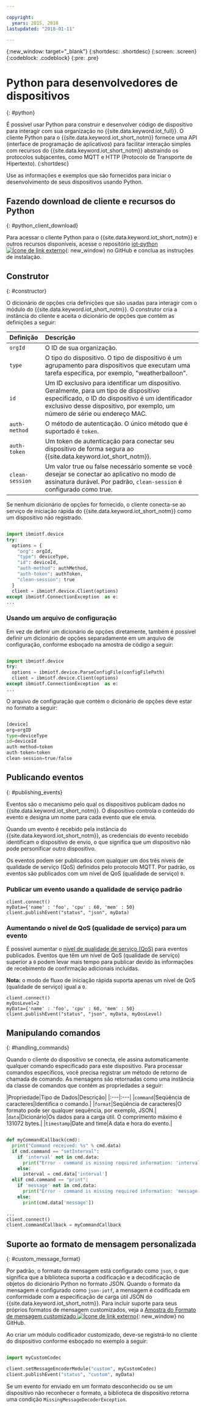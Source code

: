 ```yaml
---

copyright:
  years: 2015, 2018
lastupdated: "2018-01-11"

---
```


{:new_window: target="_blank"}
{:shortdesc: .shortdesc}
{:screen: .screen}
{:codeblock: .codeblock}
{:pre: .pre}


# Python para desenvolvedores de dispositivos
{: #python}

É possível usar Python para construir e desenvolver código de dispositivo para interagir com sua organização no {{site.data.keyword.iot_full}}. O cliente Python para o {{site.data.keyword.iot_short_notm}} fornece uma API (interface de programação de aplicativos) para facilitar interação simples com recursos do {{site.data.keyword.iot_short_notm}} abstraindo os protocolos subjacentes, como MQTT e HTTP (Protocolo de Transporte de Hipertexto).
{:shortdesc}

Use as informações e exemplos que são fornecidos para iniciar o desenvolvimento de seus dispositivos usando Python.

## Fazendo download de cliente e recursos do Python
{: #python_client_download}

Para acessar o cliente Python para o {{site.data.keyword.iot_short_notm}} e outros recursos disponíveis, acesse o repositório [iot-python ![Ícone de link externo](../../../../icons/launch-glyph.svg "Ícone de link externo")](https://github.com/ibm-watson-iot/iot-python){: new_window} no GitHub e conclua as instruções de instalação.

## Construtor
{: #constructor}

O dicionário de opções cria definições que são usadas para interagir com o módulo do {{site.data.keyword.iot_short_notm}}. O construtor cria a instância do cliente e aceita o dicionário de opções que contém as definições a seguir:

|Definição|Descrição |
|:---|:---|
|`orgId`|O ID de sua organização.|
|`type`|O tipo do dispositivo. O tipo de dispositivo é um agrupamento para dispositivos que executam uma tarefa específica, por exemplo, "weatherballoon".|
|`id`|Um ID exclusivo para identificar um dispositivo. Geralmente, para um tipo de dispositivo especificado, o ID do dispositivo é um identificador exclusivo desse dispositivo, por exemplo, um número de série ou endereço MAC.|
|`auth-method`|O método de autenticação. O único método que é suportado é `token`.|
|`auth-token`|Um token de autenticação para conectar seu dispositivo de forma segura ao {{site.data.keyword.iot_short_notm}}.|
|`clean-session`|Um valor true ou false necessário somente se você desejar se conectar ao aplicativo no modo de assinatura durável. Por padrão, `clean-session` é configurado como true.|

Se nenhum dicionário de opções for fornecido, o cliente conecta-se ao serviço de iniciação rápida do {{site.data.keyword.iot_short_notm}} como um dispositivo não registrado.

```python

import ibmiotf.device
try:
  options = {
    "org": orgId,
    "type": deviceType,
    "id": deviceId,
    "auth-method": authMethod,
    "auth-token": authToken,
    "clean-session": true
  }
  client = ibmiotf.device.Client(options)
except ibmiotf.ConnectionException  as e:
...
```

### Usando um arquivo de configuração

Em vez de definir um dicionário de opções diretamente, também é possível definir um dicionário de opções separadamente em um arquivo de configuração, conforme esboçado na amostra de código a seguir:

```python

import ibmiotf.device
try:
  options = ibmiotf.device.ParseConfigFile(configFilePath)
  client = ibmiotf.device.Client(options)
except ibmiotf.ConnectionException  as e:
...
```

O arquivo de configuração que contém o dicionário de opções deve estar no formato a seguir:

```python

[device]
org=orgID
type=deviceType
id=deviceId
auth-method=token
auth-token=token
clean-session=true/false
```

## Publicando eventos
{: #publishing_events}

Eventos são o mecanismo pelo qual os dispositivos publicam dados no {{site.data.keyword.iot_short_notm}}. O dispositivo controla o conteúdo do evento e designa um nome para cada evento que ele envia.

Quando um evento é recebido pela instância do {{site.data.keyword.iot_short_notm}}, as credenciais do evento recebido identificam o dispositivo de envio, o que significa que um dispositivo não pode personificar outro dispositivo.

Os eventos podem ser publicados com qualquer um dos três níveis de qualidade de serviço (QoS) definidos pelo protocolo MQTT.  Por padrão, os eventos são publicados com um nível de QoS (qualidade de serviço) `0`.

### Publicar um evento usando a qualidade de serviço padrão

```
client.connect()
myData={'name' : 'foo', 'cpu' : 60, 'mem' : 50}
client.publishEvent("status", "json", myData)
```

### Aumentando o nível de QoS (qualidade de serviço) para um evento

É possível aumentar o [nível de qualidade de serviço (QoS)](../../reference/mqtt/index.html#qos-levels) para eventos publicados. Eventos que têm um nível de QoS (qualidade de serviço) superior a `0` podem levar mais tempo para publicar devido às informações de recebimento de confirmação adicionais incluídas.

**Nota:** o modo de fluxo de iniciação rápida suporta apenas um nível de QoS (qualidade de serviço) igual a `0`.

```
client.connect()
myQosLevel=2
myData={'name' : 'foo', 'cpu' : 60, 'mem' : 50}
client.publishEvent("status", "json", myData, myQosLevel)
```
## Manipulando comandos
{: #handling_commands}

Quando o cliente do dispositivo se conecta, ele assina automaticamente qualquer comando especificado para este dispositivo. Para processar comandos específicos, você precisa registrar um método de retorno de chamada de comando. As mensagens são retornadas como uma instância da classe de comandos que contém as propriedades a seguir:

|Propriedade|Tipo de Dados|Descrição|
|:---|:---|
|`command`|Seqüência de caracteres|Identifica o comando.|
|`format`|Seqüência de caracteres|O formato pode ser qualquer sequência, por exemplo, JSON.|
|`data`|Dicionário|Os dados para a carga útil. O comprimento máximo é 131072 bytes.|
|`timestamp`|Date and time|A data e hora do evento.|


```python

def myCommandCallback(cmd):
  print("Command received: %s" % cmd.data)
  if cmd.command == "setInterval":
    if 'interval' not in cmd.data:
      print("Error - command is missing required information: 'interval'")
    else:
      interval = cmd.data['interval']
  elif cmd.command == "print":
    if 'message' not in cmd.data:
      print("Error - command is missing required information: 'message'")
    else:
      print(cmd.data['message'])

...
client.connect()
client.commandCallback = myCommandCallback
```

## Suporte ao formato de mensagem personalizada
{: #custom_message_format}

Por padrão, o formato da mensagem está configurado como ``json``, o que significa que a biblioteca suporta a codificação e a decodificação de objetos do dicionário Python no formato JSON. Quando o formato da mensagem é configurado como ``json-iotf``, a mensagem é codificada em conformidade com a especificação de carga útil JSON do {{site.data.keyword.iot_short_notm}}. Para incluir suporte para seus próprios formatos de mensagem customizados, veja a [Amostra do Formato de mensagem customizado ![Ícone de link externo](../../../../icons/launch-glyph.svg "Ícone de link externo")](https://github.com/ibm-watson-iot/iot-python/tree/master/samples/customMessageFormat){: new_window} no GitHub.

Ao criar um módulo codificador customizado, deve-se registrá-lo no cliente do dispositivo conforme esboçado no exemplo a seguir:

```python

import myCustomCodec

client.setMessageEncoderModule("custom", myCustomCodec)
client.publishEvent("status", "custom", myData)
```
Se um evento for enviado em um formato desconhecido ou se um dispositivo não reconhecer o formato, a biblioteca de dispositivo retorna uma condição ``MissingMessageDecoderException``.
